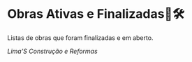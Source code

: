 # Obras Ativas e Finalizadas:construction_worker::hammer_and_wrench:
Listas de obras que foram finalizadas e em aberto.

 

_Lima'S Construção e Reformas_ 
